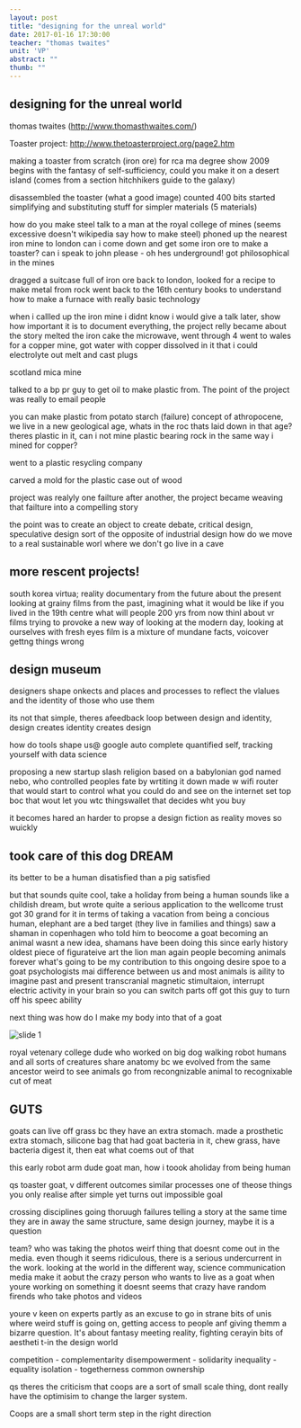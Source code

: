 ```yaml
---
layout: post
title: "designing for the unreal world"
date: 2017-01-16 17:30:00
teacher: "thomas twaites"
unit: 'VP'
abstract: ""
thumb: ""
---
```


## designing for the unreal world
thomas twaites (http://www.thomasthwaites.com/)

Toaster project: http://www.thetoasterproject.org/page2.htm

making a toaster from scratch (iron ore) for rca ma degree show 2009
begins with the fantasy of self-sufficiency, could you make it on a desert island
(comes from a section hitchhikers guide to the galaxy)

disassembled the toaster (what a good image)
counted 400 bits
started simplifying and substituting stuff for simpler materials (5 materials)

how do you make steel
talk to a man at the royal college of mines (seems excessive doesn't wikipedia say how to make steel)
phoned up the nearest iron mine to london can i come down and get some iron ore to make a toaster? can i speak to john please - oh hes underground!
got philosophical in the mines

dragged a suitcase full of iron ore back to london, looked for a recipe to make metal from rock
went back to the 16th century books to understand how to make a furnace with really basic technology

when i callled up the iron mine i didnt know i would give a talk later, show how important it is to document everything, the project relly became about the story 
melted the iron cake the microwave, went through 4
went to wales for a copper mine, got water with copper dissolved in it that i could electrolyte out melt and cast plugs

scotland mica mine

talked to a bp pr guy to get oil to make plastic from. The point of the project was really to email people

you can make plastic from potato starch (failure)
concept of athropocene, we live in a new geological age, whats in the roc thats laid down in that age? theres plastic in it, can i not mine plastic bearing rock in the same way i mined for copper?

went to a plastic resycling company

carved a mold for the plastic case out of wood

project was realyly one failture after another, the project became weaving that failture into a compelling story

the point was to create an object to create debate, critical design, speculative design
sort of the opposite of industrial design
how do we move to a real sustainable worl where we don't go live in a cave

## more rescent projects!

south korea
virtua; reality documentary from the future about the present
looking at grainy films from the past, imagining what it would be like if you lived in the 19th centre
what will people 200 yrs from now thinl about vr films
trying to provoke a new way of looking at the modern day, looking at ourselves with fresh eyes
film is a mixture of mundane facts, voicover gettng things wrong

## design museum
designers shape onkects and places and processes to reflect the vlalues and the identity of those who use them

its not that simple, theres afeedback loop between design and identity, design creates identity creates design

how do tools shape us@ google auto complete
quantified self, tracking yourself with data science

proposing a new startup slash religion based on a babylonian god named nebo, who controlled peoples fate by wrtiting it down
made w wifi router that would start to control what you could do and see on the internet
set top boc that wout let you wtc thingswallet that decides wht you buy

it becomes hared an harder to propse a design fiction as reality moves so wuickly

##  took care of this dog DREAM
its better to be a human disatisfied than a pig satisfied

but that sounds quite cool, take a holiday from being a human
sounds like a childish dream, but wrote quite a serious application to the wellcome trust
got 30 grand for it
in terms of taking a vacation from being a concious human, elephant are a bed target (they live in families and things)
saw a shaman in copenhagen who told him to beocome a goat
becoming an animal wasnt a new idea, shamans have been doing this since early history
oldest piece of figurateive art the lion man
again people becoming animals forever
what's going to be my contribution to this ongoing desire
spoe to a goat psychologists
mai difference between us and most animals is aility to imagine past and present
transcranial magnetic stimultaion, interrupt electric activity in your brain so you can switch parts off
got this guy to turn off his speec ability

next thing was how do I make my body into that of a goat

![slide 1](/notes/assets/thomas-twaites-1.jpg)



royal vetenary college dude who worked on big dog walking robot
humans and all sorts of creatures share anatomy bc we evolved from the same ancestor
weird to see animals go from recongnizable animal to recognixable cut of meat

## GUTS
goats can live off grass bc they have an extra stomach. made a prosthetic extra stomach, silicone bag that had goat bacteria in it, chew grass, have bacteria digest it, then eat what coems out of that

this early robot arm dude
goat man, how i toook aholiday from being human

qs
toaster goat, v different outcomes similar processes
one of theose things you only realise after
simple yet turns out impossible goal

crossing disciplines
going thoruugh failures
telling a story at the same time
they are in away the same structure, same design journey, maybe it is a question

team? who was taking the photos
weirf thing that doesnt come out in the media. even though it seems ridiculous, there is a serious undercurrent in the work. looking at the world in the different way, science communication
media make it aobut the crazy person who wants to live as a goat
when youre working on something it doesnt seems that crazy 
have random firends who take photos and videos

youre v keen on experts
partly as an excuse to go in strane bits of unis where weird stuff is going on, getting access to people anf giving themm a bizarre question. It's about fantasy meeting reality, fighting cerayin bits of aestheti t-in the design world


competition - complementarity
disempowerment - solidarity
inequality - equality
isolation - togetherness
common ownership

qs
theres the criticism that coops are a sort of small scale thing, dont really have the optimisim to change the larger system.

Coops are a small short term step in the right direction